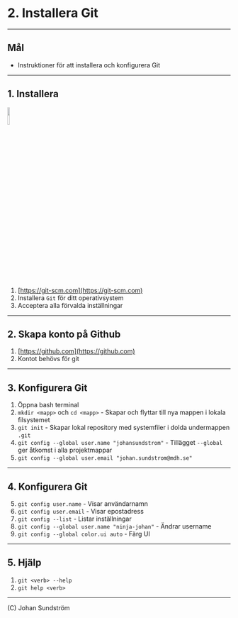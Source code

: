 # 2. Installera Git

---

## Mål

* Instruktioner för att installera och konfigurera Git

---

## 1. Installera

<img src="https://git-scm.com/images/logos/downloads/Git-Logo-2Color.png" width="10%" height="10%" />


1. [https://git-scm.com](https://git-scm.com)
2. Installera `Git` för ditt operativsystem
3. Acceptera alla förvalda inställningar

---

## 2. Skapa konto på Github

1. [https://github.com](https://github.com)
2. Kontot behövs för git

---

## 3. Konfigurera Git

1. Öppna bash terminal 
2. `mkdir <mapp>` och `cd <mapp>` - Skapar och flyttar till nya mappen i lokala filsystemet 
3. `git init` - Skapar lokal repository med systemfiler i dolda undermappen `.git`
4. `git config --global user.name "johansundstrom"` - Tillägget `--global` ger åtkomst i alla projektmappar
5. `git config --global user.email "johan.sundstrom@mdh.se"`

---

## 4. Konfigurera Git

5. `git config user.name` - Visar användarnamn
6. `git config user.email` - Visar epostadress
7. `git config --list` - Listar inställningar
8. `git config --global user.name "ninja-johan"` - Ändrar username
9. `git config --global color.ui auto` - Färg UI

---

## 5. Hjälp

1. `git <verb> --help`
2. `git help <verb>`

--- 

(C) Johan Sundström